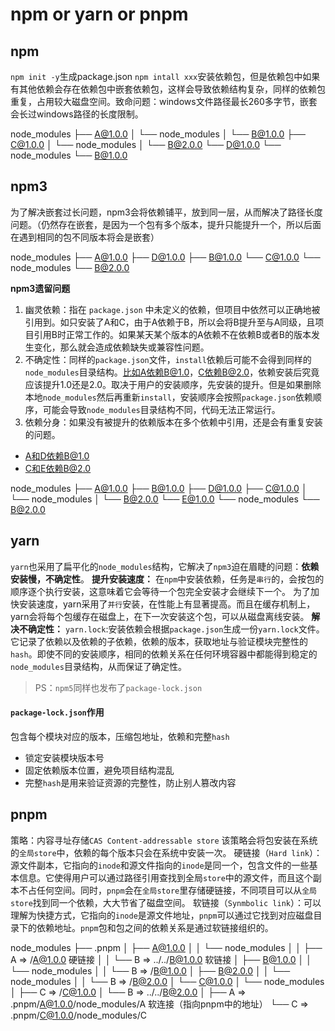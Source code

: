 # npm or yarn or pnpm

## npm
```npm init -y```生成package.json
```npm intall xxx```安装依赖包，但是依赖包中如果有其他依赖会存在依赖包中嵌套依赖包，这样会导致依赖结构复杂，同样的依赖包重复，占用较大磁盘空间。致命问题：windows文件路径最长260多字节，嵌套会长过windows路径的长度限制。

node_modules
├── A@1.0.0
│   └── node_modules
│       └── B@1.0.0
├── C@1.0.0
│   └── node_modules
│       └── B@2.0.0
└── D@1.0.0
    └── node_modules
        └── B@1.0.0

## npm3
为了解决嵌套过长问题，npm3会将依赖铺平，放到同一层，从而解决了路径长度问题。（仍然存在嵌套，是因为一个包有多个版本，提升只能提升一个，所以后面在遇到相同的包不同版本将会是嵌套）

node_modules
├── A@1.0.0
├── D@1.0.0
├── B@1.0.0
└── C@1.0.0
    └── node_modules
        └── B@2.0.0

**npm3遗留问题**
1. 幽灵依赖：指在 `package.json` 中未定义的依赖，但项目中依然可以正确地被引用到。如只安装了A和C，由于A依赖于B，所以会将B提升至与A同级，且项目引用B时正常工作的。如果某天某个版本的A依赖不在依赖B或者B的版本发生变化，那么就会造成依赖缺失或兼容性问题。
2. 不确定性：同样的`package.json`文件，`install`依赖后可能不会得到同样的`node_modules`目录结构。比如A依赖B@1.0，C依赖B@2.0，依赖安装后究竟应该提升1.0还是2.0。取决于用户的安装顺序，先安装的提升。但是如果删除本地`node_modules`然后再重新`install`，安装顺序会按照`package.json`依赖顺序，可能会导致`node_modules`目录结构不同，代码无法正常运行。
3. 依赖分身：如果没有被提升的依赖版本在多个依赖中引用，还是会有重复安装的问题。
- A和D依赖B@1.0
- C和E依赖B@2.0

node_modules
├── A@1.0.0
├── B@1.0.0
├── D@1.0.0
├── C@1.0.0
│   └── node_modules
│       └── B@2.0.0
└── E@1.0.0
    └── node_modules
        └── B@2.0.0

## yarn
`yarn`也采用了扁平化的`node_modules`结构，它解决了`npm3`迫在眉睫的问题：**依赖安装慢，不确定性**。
**提升安装速度：**
在`npm`中安装依赖，任务是`串行`的，会按包的顺序逐个执行安装，这意味着它会等待一个包完全安装才会继续下一个。
为了加快安装速度，yarn采用了`并行`安装，在性能上有显著提高。而且在缓存机制上，yarn会将每个包缓存在磁盘上，在下一次安装这个包，可以从磁盘离线安装。
**解决不确定性：**
`yarn.lock`:安装依赖会根据`package.json`生成一份`yarn.lock`文件。它记录了依赖以及依赖的子依赖，依赖的版本，获取地址与验证模块完整性的`hash`。即使不同的安装顺序，相同的依赖关系在任何环境容器中都能得到稳定的`node_modules`目录结构，从而保证了确定性。
> PS：`npm5`同样也发布了`package-lock.json`

#### `package-lock.json`作用
包含每个模块对应的版本，压缩包地址，依赖和完整`hash`
- 锁定安装模块版本号
- 固定依赖版本位置，避免项目结构混乱
- 完整`hash`是用来验证资源的完整性，防止别人篡改内容

## pnpm
策略：内容寻址存储`CAS Content-addressable store`
该策略会将包安装在系统的`全局store`中，依赖的每个版本只会在系统中安装一次。
硬链接（`Hard link`）：源文件副本，它指向的`inode`和源文件指向的`inode`是同一个，包含文件的一些基本信息。它使得用户可以通过路径引用查找到全局`store`中的源文件，而且这个副本不占任何空间。同时，`pnpm`会在`全局store`里存储硬链接，不同项目可以从`全局store`找到同一个依赖，大大节省了磁盘空间。
软链接（`Synmbolic link`）：可以理解为快捷方式，它指向的`inode`是源文件地址，`pnpm`可以通过它找到对应磁盘目录下的依赖地址。`pnpm`包和包之间的依赖关系是通过软链接组织的。


node_modules
├── .pnpm
│   ├── A@1.0.0
│   │   └── node_modules
│   │       ├── A => <store>/A@1.0.0 硬链接
│   │       └── B => ../../B@1.0.0 软链接
│   ├── B@1.0.0
│   │   └── node_modules
│   │       └── B => <store>/B@1.0.0
│   ├── B@2.0.0
│   │   └── node_modules
│   │       └── B => <store>/B@2.0.0
│   └── C@1.0.0
│       └── node_modules
│           ├── C => <store>/C@1.0.0
│           └── B => ../../B@2.0.0
│
├── A => .pnpm/A@1.0.0/node_modules/A 软连接（指向pnpm中的地址）
└── C => .pnpm/C@1.0.0/node_modules/C
